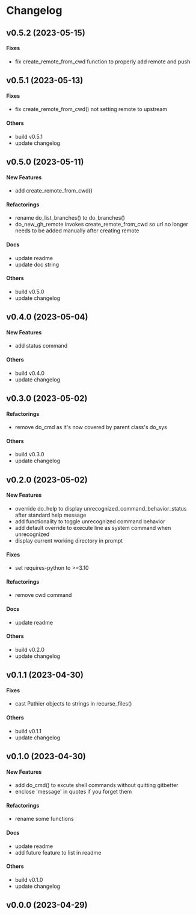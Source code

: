 # Changelog

## v0.5.2 (2023-05-15)

#### Fixes

* fix create_remote_from_cwd function to properly add remote and push


## v0.5.1 (2023-05-13)

#### Fixes

* fix  create_remote_from_cwd() not setting remote to upstream
#### Others

* build v0.5.1
* update changelog


## v0.5.0 (2023-05-11)

#### New Features

* add create_remote_from_cwd()
#### Refactorings

* rename do_list_branches() to do_branches()
* do_new_gh_remote invokes create_remote_from_cwd so url no longer needs to be added manually after creating remote
#### Docs

* update readme
* update doc string
#### Others

* build v0.5.0
* update changelog


## v0.4.0 (2023-05-04)

#### New Features

* add status command
#### Others

* build v0.4.0
* update changelog


## v0.3.0 (2023-05-02)

#### Refactorings

* remove do_cmd as it's now covered by parent class's do_sys
#### Others

* build v0.3.0
* update changelog


## v0.2.0 (2023-05-02)

#### New Features

* override do_help to display unrecognized_command_behavior_status after standard help message
* add functionality to toggle unrecognized command behavior
* add default override to execute line as system command when unrecognized
* display current working directory in prompt
#### Fixes

* set requires-python to >=3.10
#### Refactorings

* remove cwd command
#### Docs

* update readme
#### Others

* build v0.2.0
* update changelog


## v0.1.1 (2023-04-30)

#### Fixes

* cast Pathier objects to strings in recurse_files()
#### Others

* build v0.1.1
* update changelog


## v0.1.0 (2023-04-30)

#### New Features

* add do_cmd() to excute shell commands without quitting gitbetter
* enclose 'message' in quotes if you forget them
#### Refactorings

* rename some functions
#### Docs

* update readme
* add future feature to list in readme
#### Others

* build v0.1.0
* update changelog


## v0.0.0 (2023-04-29)
